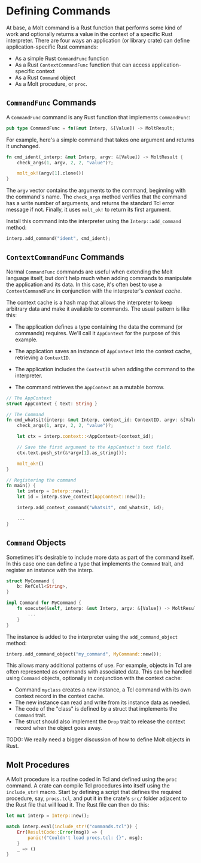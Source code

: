 # Defining Commands

At base, a Molt command is a Rust function that performs some kind of work and optionally
returns a value in the context of a specific Rust interpreter.  There are four ways an
application (or library crate) can define application-specific Rust commands:

* As a simple Rust `CommandFunc` function
* As a Rust `ContextCommandFunc` function that can access application-specific context
* As a Rust `Command` object
* As a Molt procedure, or `proc`.

## `CommandFunc` Commands

A `CommandFunc` command is any Rust function that implements `CommandFunc`:

```rust
pub type CommandFunc = fn(&mut Interp, &[Value]) -> MoltResult;
```

For example, here's a simple command that takes one argument and returns it
unchanged.

```rust
fn cmd_ident(_interp: &mut Interp, argv: &[Value]) -> MoltResult {
    check_args(1, argv, 2, 2, "value")?;

    molt_ok!(argv[1].clone())
}
```

The `argv` vector contains the arguments to the command, beginning with the
command's name.  The `check_args` method verifies that the command has a write
number of arguments, and returns the standard Tcl error message if not.  Finally,
it uses `molt_ok!` to return its first argument.

Install this command into the interpreter using the `Interp::add_command` method:

```rust
interp.add_command("ident", cmd_ident);
```

## `ContextCommandFunc` Commands

Normal `CommandFunc` commands are useful when extending the Molt language itself, but don't
help much when adding commands to manipulate the application and its data.  In this case,
it's often best to use a `ContextCommandFunc` in conjunction with the interpreter's
_context cache_.

The context cache is a hash map that allows the interpreter to keep arbitrary data and make
it available to commands. The usual pattern is like this:

* The application defines a type containing the data the command (or commands) requires.
  We'll call it `AppContext` for the purpose of this example.

* The application saves an instance of `AppContext` into the context cache, retrieving a
  `ContextID`.

* The application includes the `ContextID` when adding the command to the interpreter.

* The command retrieves the `AppContext` as a mutable borrow.

```rust
// The AppContext
struct AppContext { text: String }

// The Command
fn cmd_whatsit(interp: &mut Interp, context_id: ContextID, argv: &[Value]) -> MoltResult {
    check_args(1, argv, 2, 2, "value")?;

    let ctx = interp.context::<AppContext>(context_id);

    // Save the first argument to the AppContext's text field.
    ctx.text.push_str(&*argv[1].as_string());

    molt_ok!()
}

// Registering the command
fn main() {
    let interp = Interp::new();
    let id = interp.save_context(AppContext::new());

    interp.add_context_command("whatsit", cmd_whatsit, id);

    ...
}
```

## `Command` Objects

Sometimes it's desirable to include more data as part of the command itself.  In this
case one can define a type that implements the `Command` trait, and register an instance
with the interp.

```rust
struct MyCommand {
    b: RefCell<String>,
}

impl Command for MyCommand {
    fn execute(&self, interp: &mut Interp, argv: &[Value]) -> MoltResult {
        ...
    }
}
```

The instance is added to the interpreter using the `add_command_object` method:

```rust
interp.add_command_object("my_command", MyCommand::new());
```

This allows many additional patterns of use.  For example, objects in Tcl are often
represented as commands with associated data.  This can be handled using `Command` objects,
optionally in conjunction with the context cache:

*   Command `myclass` creates a new instance, a Tcl command with its own context record
    in the context cache.
*   The new instance can read and write from its instance data as needed.
*   The code of the "class" is defined by a struct that implements the `Command` trait.
*   The struct should also implement the `Drop` trait to release the context record
    when the object goes away.

TODO: We really need a bigger discussion of how to define Molt objects in Rust.

## Molt Procedures

A Molt procedure is a routine coded in Tcl and defined using the `proc` command. A
crate can compile Tcl procedures into itself using the `include_str!` macro.  Start
by defining a script that defines the required procedure, say, `procs.tcl`, and put it
in the crate's `src/` folder adjacent to the Rust file that will load it.  The Rust
file can then do this:

```rust
let mut interp = Interp::new();

match interp.eval(include_str!("commands.tcl")) {
    Err(ResultCode::Error(msg)) => {
        panic!("Couldn't load procs.tcl: {}", msg);
    }
    _ => ()
}
```

